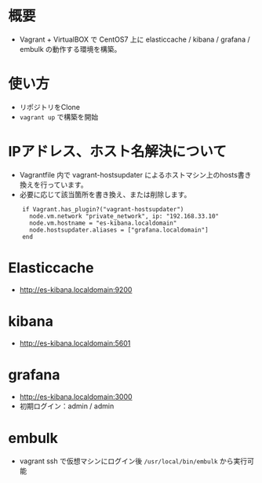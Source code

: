 # 概要
- Vagrant + VirtualBOX で CentOS7 上に elasticcache / kibana / grafana / embulk の動作する環境を構築。

# 使い方
- リポジトリをClone
- `vagrant up` で構築を開始

# IPアドレス、ホスト名解決について
- Vagrantfile 内で vagrant-hostsupdater によるホストマシン上のhosts書き換えを行っています。
- 必要に応じて該当箇所を書き換え、または削除します。
```
    if Vagrant.has_plugin?("vagrant-hostsupdater")
      node.vm.network "private_network", ip: "192.168.33.10"
      node.vm.hostname = "es-kibana.localdomain"
      node.hostsupdater.aliases = ["grafana.localdomain"]
    end

```

# Elasticcache
- http://es-kibana.localdomain:9200

# kibana
- http://es-kibana.localdomain:5601

# grafana
- http://es-kibana.localdomain:3000
- 初期ログイン：admin / admin

# embulk
- vagrant ssh で仮想マシンにログイン後 `/usr/local/bin/embulk` から実行可能

